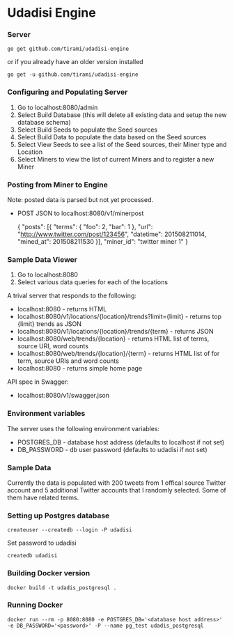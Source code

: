 # Udadisi Engine

### Server
    go get github.com/tirami/udadisi-engine

or if you already have an older version installed

    go get -u github.com/tirami/udadisi-engine

### Configuring and Populating Server

1. Go to localhost:8080/admin
2. Select Build Database (this will delete all existing data and setup the new database schema)
3. Select Build Seeds to populate the Seed sources
4. Select Build Data to populate the data based on the Seed sources
5. Select View Seeds to see a list of the Seed sources, their Miner type and Location
6. Select Miners to view the list of current Miners and to register a new Miner

### Posting from Miner to Engine
Note: posted data is parsed but not yet processed.

* POST JSON to localhost:8080/v1/minerpost

    {
        "posts": [{
            "terms": {
                "foo": 2,
                "bar": 1
            },
            "url": "http://www.twitter.com/post/123456",
            "datetime": 201508211014,
            "mined_at": 201508211530
        }],
        "miner_id": "twitter miner 1"
    }

### Sample Data Viewer

1. Go to localhost:8080
2. Select various data queries for each of the locations


A trival server that responds to the following:

* localhost:8080 - returns HTML
* localhost:8080/v1/locations/{location}/trends?limit={limit} - returns top {limit} trends as JSON
* localhost:8080/v1/locations/{location}/trends/{term} - returns JSON
* localhost:8080/web/trends/{location} - returns HTML list of terms, source URI, word counts
* localhost:8080/web/trends/{location}/{term} - returns HTML list of for term, source URIs and word counts
* localhost:8080 - returns simple home page

API spec in Swagger:

* localhost:8080/v1/swagger.json

### Environment variables
The server uses the following environment variables:

* POSTGRES_DB - database host address (defaults to localhost if not set)
* DB_PASSWORD - db user password (defaults to udadisi if not set)

### Sample Data
Currently the data is populated with 200 tweets from 1 offical source Twitter account and 5 additional Twitter accounts that I randomly selected. Some of them have related terms.

### Setting up Postgres database
    createuser --createdb --login -P udadisi

Set password to udadisi

    createdb udadisi

### Building Docker version
    docker build -t udadis_postgresql .

### Running Docker
    docker run --rm -p 8080:8080 -e POSTGRES_DB='<database host address>' -e DB_PASSWORD='<password>' -P --name pg_test udadis_postgresql
